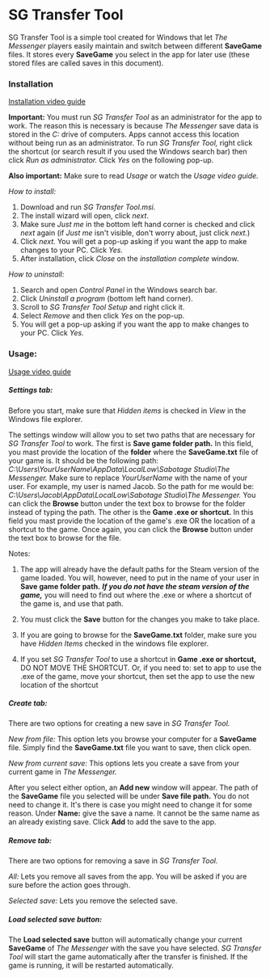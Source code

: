 # SG Transfer Tool

SG Transfer Tool is a simple tool created for Windows that let *The Messenger* players easily maintain and switch between different **SaveGame** files. It stores every **SaveGame** you select in the app for later use (these stored files are called saves in this document).

### Installation

[Installation video guide](https://www.youtube.com/watch?v=WeSExqamJ_U)

**Important:** You must run *SG Transfer Tool* as an administrator for the app to work. The reason this is necessary is because *The Messenger* save data is stored in the *C:* drive of computers. Apps cannot access this location without being run as an administrator. To run *SG Transfer Tool,* right click the shortcut (or search result if you used the Windows search bar) then click *Run as administrator.* Click *Yes* on the following pop-up.

**Also important:** Make sure to read *Usage* or watch the *Usage video guide.*

*How to install:*

1) Download and run *SG Transfer Tool.msi.*
2) The install wizard will open, click *next*.
3) Make sure *Just me* in the bottom left hand corner is checked and click *next* again (if *Just me* isn't visible, don't worry about, just click *next.*)
4) Click *next.* You will get a pop-up asking if you want the app to make changes to your PC. Click *Yes.*
5) After installation, click *Close* on the *installation complete* window.


*How to uninstall:*
1) Search and open *Control Panel* in the Windows search bar.
2) Click *Uninstall a program* (bottom left hand corner).
3) Scroll to *SG Transfer Tool Setup* and right click it.
4) Select *Remove* and then click *Yes* on the pop-up.
5) You will get a pop-up asking if you want the app to make changes to your PC. Click *Yes.*

### Usage:

[Usage video guide](https://www.youtube.com/watch?v=sPzSnVX1o3s)

##### Settings tab:

Before you start, make sure that *Hidden items* is checked in *View* in the Windows file explorer.

The settings window will allow you to set two paths that are necessary for *SG Transfer Tool* to work. The first is **Save game folder path.** In this field, you mast provide the location of the **folder** where the **SaveGame.txt** file of your game is. It should be the following path: *C:\Users\YourUserName\AppData\LocalLow\Sabotage Studio\The Messenger.* Make sure to replace *YourUserName* with the name of your user. For example, my user is named Jacob. So the path for me would be: *C:\Users\Jacob\AppData\LocalLow\Sabotage Studio\The Messenger.* You can click the **Browse** button under the text box to browse for the folder instead of typing the path. The other is the **Game .exe or shortcut.** In this field you mast provide the location of the game's .exe OR the location of a shortcut to the game. Once again, you can click the **Browse** button under the text box to browse for the file.

Notes:
1) The app will already have the default paths for the Steam version of the game loaded. You will, however, need to put in the name of your user in **Save game folder path.** ***If you do not have the steam version of the game,*** you will need to find out where the .exe or where a shortcut of the game is, and use that path.

2) You must click the **Save** button for the changes you make to take place.

3) If you are going to browse for the **SaveGame.txt** folder, make sure you have *Hidden Items* checked in the windows file explorer.

4) If you set *SG Transfer Tool* to use a shortcut in **Game .exe or shortcut,** DO NOT MOVE THE SHORTCUT. Or, if you need to: set to app to use the .exe of the game, move your shortcut, then set the app to use the new location of the shortcut

##### Create tab:

There are two options for creating a new save in *SG Transfer Tool.*

*New from file:* This option lets you browse your computer for a **SaveGame** file. Simply find the **SaveGame.txt** file you want to save, then click open.

*New from current save:* This options lets you create a save from your current game in *The Messenger.*

After you select either option, an **Add new** window will appear. The path of the **SaveGame** file you selected will be under **Save file path.** You do not need to change it. It's there is case you might need to change it for some reason. Under **Name:** give the save a name. It cannot be the same name as an already existing save. Click **Add** to add the save to the app.

##### Remove tab:

There are two options for removing a save in *SG Transfer Tool.*

*All:* Lets you remove all saves from the app. You will be asked if you are sure before the action goes through.

*Selected save:* Lets you remove the selected save.

##### Load selected save button:

The **Load selected save** button will automatically change your current **SaveGame** of *The Messenger* with the save you have selected. *SG Transfer Tool* will start the game automatically after the transfer is finished. If the game is running, it will be restarted automatically.
